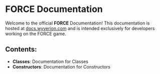 # FORCE Documentation
Welcome to the official **FORCE** Documentation!
This documentation is hosted at [docs.wyverion.com](https://docs.wyverion.com/reference/force) and is intended exclusively for developers working on the FORCE game.

## Contents:
- **Classes**: Documentation for Classes
- **Constructors**: Documentation for Constructors
